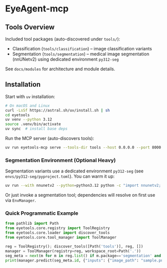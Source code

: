 # EyeAgent-mcp

## Tools Overview

Included tool packages (auto-discovered under `tools/`):
- Classification (`tools/classification`) – image classification variants
- Segmentation (`tools/segmentation`) – medical image segmentation (nnUNetv2) using dedicated environment `py312-seg`

See `docs/modules` for architecture and module details.

## Installation


Start with `uv` installation:

```bash
# On macOS and Linux
curl -LsSf https://astral.sh/uv/install.sh | sh
cd eyetools
uv venv --python 3.12
source .venv/bin/activate
uv sync  # install base deps
```

Run the MCP server (auto-discovers tools):

```bash
uv run eyetools-mcp serve --tools-dir tools --host 0.0.0.0 --port 8000
```

### Segmentation Environment (Optional Heavy)
Segmentation variants use a dedicated environment `py312-seg` (see `envs/py312-seg/pyproject.toml`). You can warm it up:

```bash
uv run --with nnunetv2 --python=python3.12 python -c "import nnunetv2; print('nnUNet OK')"
```

Or just invoke a segmentation tool; dependencies will resolve on first use via `EnvManager`.

### Quick Programmatic Example
```python
from pathlib import Path
from eyetools.core.registry import ToolRegistry
from eyetools.core.loader import discover_tools
from eyetools.core.tool_manager import ToolManager

reg = ToolRegistry(); discover_tools([Path('tools')], reg, [])
manager = ToolManager(registry=reg, workspace_root=Path('.'))
seg_meta = next(m for m in reg.list() if m.package=='segmentation' and m.variant=='cfp_artifact')
print(manager.predict(seg_meta.id, {"inputs": {"image_path": "sample.png"}}))
```